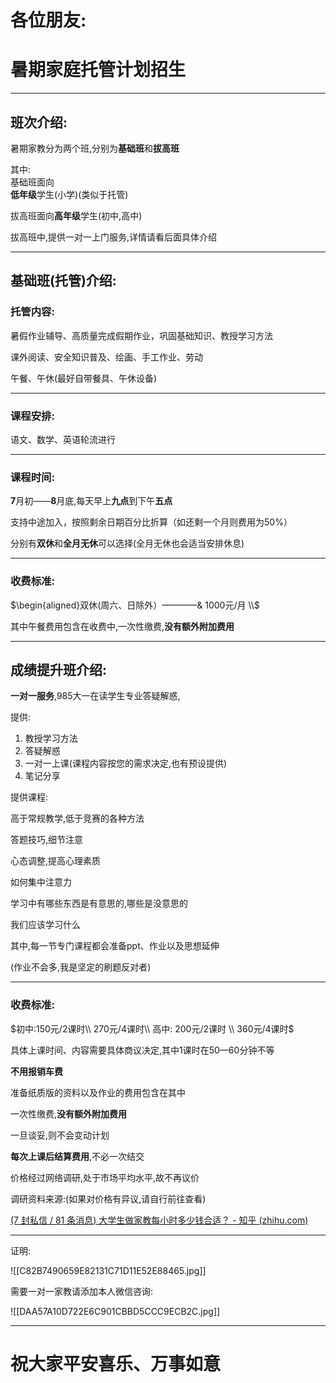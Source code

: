 # 各位朋友:

# 暑期家庭托管计划招生

---

## 班次介绍:

暑期家教分为两个班,分别为**基础班**和**拔高班**

其中:  
基础班面向  
**低年级**学生(小学)(类似于托管)

拔高班面向**高年级**学生(初中,高中)

  

拔高班中,提供一对一上门服务,详情请看后面具体介绍

---

## 基础班(托管)介绍:

### 托管内容:

暑假作业辅导、高质量完成假期作业，巩固基础知识、教授学习方法

课外阅读、安全知识普及、绘画、手工作业、劳动

午餐、午休(最好自带餐具、午休设备)

---

### 课程安排:

语文、数学、英语轮流进行

---

### 课程时间:

**7**月初——**8**月底,每天早上**九点**到下午**五点**

支持中途加入，按照剩余日期百分比折算（如还剩一个月则费用为50%）

分别有**双休**和**全月无休**可以选择(全月无休也会适当安排休息)

---

### 收费标准:

$\begin{aligned}双休(周六、日除外）————& 1000元/月 \\$

其中午餐费用包含在收费中,一次性缴费,**没有额外附加费用**

---

## 成绩提升班介绍:

**一对一服务**,985大一在读学生专业答疑解惑,

提供:

1. 教授学习方法
2. 答疑解惑
3. 一对一上课(课程内容按您的需求决定,也有预设提供)
4. 笔记分享

提供课程:

高于常规教学,低于竞赛的各种方法

答题技巧,细节注意

心态调整,提高心理素质

如何集中注意力

学习中有哪些东西是有意思的,哪些是没意思的

我们应该学习什么

  

其中,每一节专门课程都会准备ppt、作业以及思想延伸

(作业不会多,我是坚定的刷题反对者)

---

  

### 收费标准:

$初中:150元/2课时\\ 270元/4课时\\ 高中: 200元/2课时 \\ 360元/4课时$

具体上课时间、内容需要具体商议决定,其中1课时在50—60分钟不等

**不用报销车费**

准备纸质版的资料以及作业的费用包含在其中

一次性缴费,**没有额外附加费用**

一旦谈妥,则不会变动计划

**每次上课后结算费用**,不必一次结交

价格经过网络调研,处于市场平均水平,故不再议价

调研资料来源:(如果对价格有异议,请自行前往查看)  
  
[(7 封私信 / 81 条消息) 大学生做家教每小时多少钱合适？ - 知乎 (zhihu.com)](https://www.zhihu.com/question/31937112)

---

证明:

![[C82B7490659E82131C71D11E52E88465.jpg]]

需要一对一家教请添加本人微信咨询:

![[DAA57A10D722E6C901CBBD5CCC9ECB2C.jpg]]

---

# 祝大家平安喜乐、万事如意